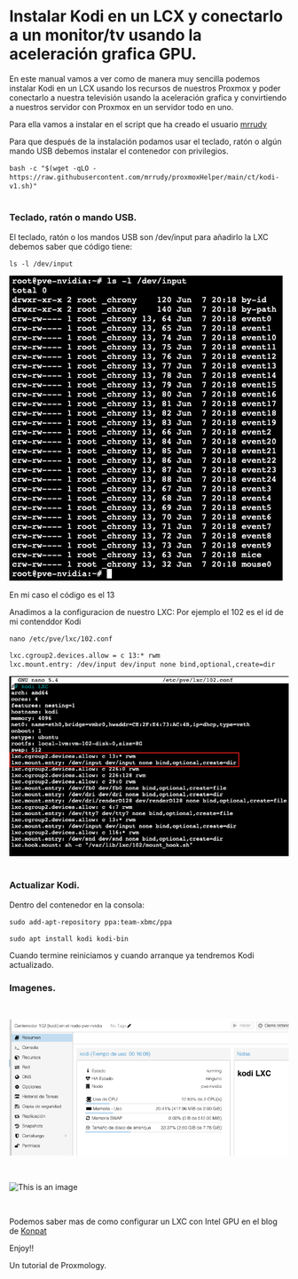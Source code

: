 # Instalar Kodi en un LCX y conectarlo a un monitor/tv usando la aceleración grafica GPU.

En este manual vamos a ver como de manera muy sencilla podemos instalar Kodi en un LCX usando los recursos de nuestros Proxmox y poder conectarlo a nuestra televisión usando la aceleración grafica y convirtiendo a nuestros servidor con Proxmox en un servidor todo en uno.

Para ella vamos a instalar en el script que ha creado el usuario
 [mrrudy](https://github.com/mrrudy)
 
 Para que después de la instalación podamos usar el teclado, ratón o algún mando USB debemos instalar el contenedor con privilegios.
 
 ```
 bash -c "$(wget -qLO - https://raw.githubusercontent.com/mrrudy/proxmoxHelper/main/ct/kodi-v1.sh)"
 ```
#

### Teclado, ratón o mando USB.

El teclado, ratón o los mandos USB son /dev/input para añadirlo la LXC debemos saber que código tiene:

 ```
ls -l /dev/input
 ```
 
 ![This is an image](kodi1.png)


En mi caso el código es el 13

Anadimos a la configuracion de nuestro LXC:
Por ejemplo el 102 es el id de mi contenddor Kodi

 ```
nano /etc/pve/lxc/102.conf
 ```
 ```
lxc.cgroup2.devices.allow = c 13:* rwm 
lxc.mount.entry: /dev/input dev/input none bind,optional,create=dir
 ```

 ![This is an image](kodi2.png)
 
 
 #

### Actualizar Kodi.

Dentro del contenedor en la consola:

 ```
sudo add-apt-repository ppa:team-xbmc/ppa
 ```
 ```
sudo apt install kodi kodi-bin
 ```

Cuando termine reiniciamos y cuando arranque ya tendremos Kodi actualizado.

### Imagenes.
<br>

 ![This is an image](kodi3.png)
 
 <br>
 
 ![This is an image](kodi4.jp3g)
 
<br>

Podemos saber mas de como configurar un LXC con Intel GPU en el blog de [Konpat](https://blog.konpat.me/dev/2019/03/11/setting-up-lxc-for-intel-gpu-proxmox.html)

Enjoy!!

Un tutorial de Proxmology.
